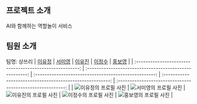 ## 프로젝트 소개
AI와 함께하는 역할놀이 서비스

## 팀원 소개
팀명: 상쓰리
|          [이유정](https://github.com/zlwmxkdla)           |          [서미영](https://github.com/SeoMiYoung)           |          [이유진](https://github.com/jenny7732)           |          [이정수]()           |          [홍보영](https://github.com/BoyoungH)           |
| :------------------------------------------------------: | :-----------------------------------------------------: | :---------------------------------------------------: | :-------------------------------------------------------: | :--------------------------------------------------------: |
| ![이유정의 프로필 사진](https://github.com/zlwmxkdla.png) | ![서미영의 프로필 사진](https://github.com/SeoMiYoung.png) | ![이유진의 프로필 사진](https://github.com/jenny7732.png) | ![이정수의 프로필 사진]() | ![홍보영의 프로필 사진](https://github.com/BoyoungH.png) |
